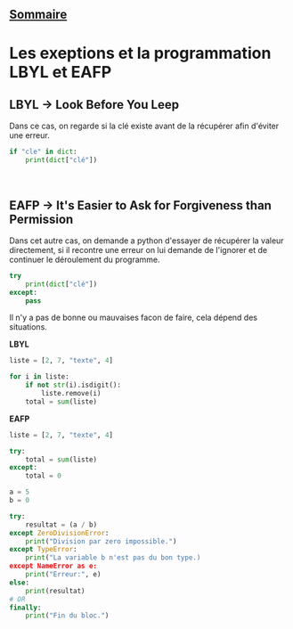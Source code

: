 ## [Sommaire](README.md)

# Les exeptions et la programmation LBYL et EAFP

## LBYL -> **L**ook **B**efore **Y**ou **L**eep

Dans ce cas, on regarde si la clé existe avant de la récupérer afin d'éviter une erreur.

```python
if "cle" in dict:
    print(dict["clé"])
```

<br>

## EAFP -> It's **E**asier to **A**sk for **F**orgiveness than **Permission**

Dans cet autre cas, on demande a python d'essayer de récupérer la valeur directement, si il recontre une erreur on lui demande de l'ignorer et de continuer le déroulement du programme.

```python
try
    print(dict["clé"])
except:
    pass
```

Il n'y a pas de bonne ou mauvaises facon de faire, cela dépend des situations.

**LBYL**

```python
liste = [2, 7, "texte", 4]

for i in liste:
    if not str(i).isdigit():
        liste.remove(i)
    total = sum(liste)
```

**EAFP**

```python
liste = [2, 7, "texte", 4]

try:
    total = sum(liste)
except:
    total = 0
```

```python
a = 5
b = 0

try:
    resultat = (a / b)
except ZeroDivisionError:
    print("Division par zero impossible.")
except TypeError:
    print("La variable b n'est pas du bon type.)
except NameError as e:
    print("Erreur:", e)
else:
    print(resultat)
# OR
finally:
    print("Fin du bloc.")
```
